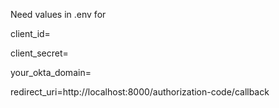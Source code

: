 Need values in .env for

client_id=

client_secret=

your_okta_domain=

redirect_uri=http://localhost:8000/authorization-code/callback
